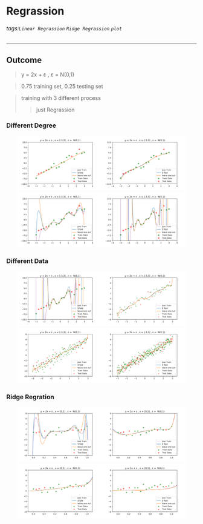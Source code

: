 # Regrassion
###### tags:`Linear Regrassion` `Ridge Regrassion` `plot`
---
## Outcome
> y = 2x + ε , ε = N(0,1)

> 0.75 training set, 0.25 testing set

> training with 3 different process
>> just Regrassion

### Different Degree
<div align="center">
  <img src=https://github.com/wewanadi/Linear_Regrassion/blob/master/picture/b_1.png width="220">
  <img src=https://github.com/wewanadi/Linear_Regrassion/blob/master/picture/ML_HW1(b_5).png width="220">
  <img src=https://github.com/wewanadi/Linear_Regrassion/blob/master/picture/ML_HW1(b_10).png width="220">
  <img src=https://github.com/wewanadi/Linear_Regrassion/blob/master/picture/ML_HW1(b_14).png width="220">
</div>

### Different Data
<div align="center">
  <img src=https://github.com/wewanadi/Linear_Regrassion/blob/master/picture/ML_HW1(b_14).png width="220">
  <img src=https://github.com/wewanadi/Linear_Regrassion/blob/master/picture/ML_HW1(d_14_60_1).png width="220">
  <img src=https://github.com/wewanadi/Linear_Regrassion/blob/master/picture/ML_HW1(d_14_160_1).png width="220">
  <img src=https://github.com/wewanadi/Linear_Regrassion/blob/master/picture/ML_HW1(d_14_320_1).png width="220">
</div>

### Ridge Regration
<div align="center">
  <img src=https://github.com/wewanadi/Linear_Regrassion/blob/master/picture/ML_HW1(e_14_20_1).png width="220">
  <img src=https://github.com/wewanadi/Linear_Regrassion/blob/master/picture/ML_HW1(e_14_20_2).png width="220">
  <img src=https://github.com/wewanadi/Linear_Regrassion/blob/master/picture/ML_HW1(e_14_20_3).png width="220">
  <img src=https://github.com/wewanadi/Linear_Regrassion/blob/master/picture/ML_HW1(e_14_20_4).png width="220">
</div>

